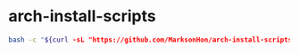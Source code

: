 # arch-install-scripts

```sh
bash -c "${curl -sL "https://github.com/MarksonHon/arch-install-scripts/raw/main/Install-arch.sh")"